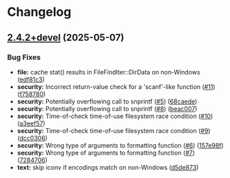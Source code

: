 # Changelog

## [2.4.2+devel](https://github.com/MattKobayashi/eiskaltdcpp/compare/v2.4.1+devel...v2.4.2+devel) (2025-05-07)


### Bug Fixes

* **file:** cache stat() results in FileFindIter::DirData on non-Windows ([edf81c3](https://github.com/MattKobayashi/eiskaltdcpp/commit/edf81c39815a9d2ca6ec6ad67228552bb6520f8b))
* **security:** Incorrect return-value check for a 'scanf'-like function ([#11](https://github.com/MattKobayashi/eiskaltdcpp/issues/11)) ([f758780](https://github.com/MattKobayashi/eiskaltdcpp/commit/f758780bddb7470bb2d98496bba659d60ae972e1))
* **security:** Potentially overflowing call to snprintf ([#5](https://github.com/MattKobayashi/eiskaltdcpp/issues/5)) ([68caede](https://github.com/MattKobayashi/eiskaltdcpp/commit/68caedee26713e5656bd1ec698b8d36c26971569))
* **security:** Potentially overflowing call to snprintf ([#8](https://github.com/MattKobayashi/eiskaltdcpp/issues/8)) ([beac007](https://github.com/MattKobayashi/eiskaltdcpp/commit/beac0078750c683d0ca1db04633dafe34b721315))
* **security:** Time-of-check time-of-use filesystem race condition ([#10](https://github.com/MattKobayashi/eiskaltdcpp/issues/10)) ([a3eef57](https://github.com/MattKobayashi/eiskaltdcpp/commit/a3eef57886054ca57b59f4e54063106724a55a9d))
* **security:** Time-of-check time-of-use filesystem race condition ([#9](https://github.com/MattKobayashi/eiskaltdcpp/issues/9)) ([dcc0306](https://github.com/MattKobayashi/eiskaltdcpp/commit/dcc03064b5754bf14da61e08032c21123ed6d300))
* **security:** Wrong type of arguments to formatting function ([#6](https://github.com/MattKobayashi/eiskaltdcpp/issues/6)) ([157e98f](https://github.com/MattKobayashi/eiskaltdcpp/commit/157e98f8c844a12339886070d879d92267489319))
* **security:** Wrong type of arguments to formatting function ([#7](https://github.com/MattKobayashi/eiskaltdcpp/issues/7)) ([7284706](https://github.com/MattKobayashi/eiskaltdcpp/commit/728470626c08f3a35ca8979e04390f7043cae8cc))
* **text:** skip iconv if encodings match on non-Windows ([d5de873](https://github.com/MattKobayashi/eiskaltdcpp/commit/d5de873066870a2e0f8b10994124ac135dff6afa))
